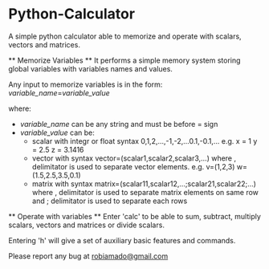 # Python-Calculator
A simple python calculator able to memorize and operate with scalars, vectors and matrices.

** Memorize Variables **
It performs a simple memory system storing global variables
with variables names and values.

Any input to memorize variables is in the form:
*variable_name*=*variable_value*

where:
- *variable_name* can be any string and must be before = sign
- *variable_value* can be:
  - scalar with integr or float syntax 0,1,2,...,-1,-2,...0.1,-0.1,...
    e.g. 
    x = 1
    y = 2.5
    z = 3.1416
  - vector with syntax vector=(scalar1,scalar2,scalar3,...) 
    where , delimitator is used to separate vector elements.
    e.g.
    v=(1,2,3)
    w=(1.5,2.5,3.5,0.1)
  - matrix with syntax matrix=(scalar11,scalar12,...;scalar21,scalar22;...)
    where , delimitator is used to separate matrix elements on same row
    and ; delimitator is used to separate each rows

** Operate with variables **
Enter 'calc' to be able to sum, subtract, multiply scalars, vectors and matrices
or divide scalars.

Entering 'h' will give a set of auxiliary basic features and commands.

Please report any bug at robiamado@gmail.com
